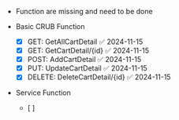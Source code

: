 - Function are missing and need to be done

- Basic CRUB Function
	- [x] GET: GetAllCartDetail ✅ 2024-11-15
	- [x] GET: GetCartDetail/{id} ✅ 2024-11-15
	- [x] POST: AddCartDetail ✅ 2024-11-15
	- [x] PUT: UpdateCartDetail ✅ 2024-11-15
	- [x] DELETE: DeleteCartDetail/{id} ✅ 2024-11-15

- Service Function
	- [ ] 